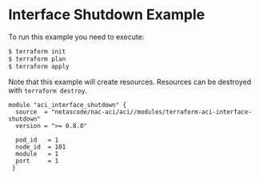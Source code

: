 <!-- BEGIN_TF_DOCS -->
# Interface Shutdown Example

To run this example you need to execute:

```bash
$ terraform init
$ terraform plan
$ terraform apply
```

Note that this example will create resources. Resources can be destroyed with `terraform destroy`.

```hcl
module "aci_interface_shutdown" {
  source  = "netascode/nac-aci/aci//modules/terraform-aci-interface-shutdown"
  version = ">= 0.8.0"

  pod_id   = 1
  node_id  = 101
  module   = 1
  port     = 1
 }
```
<!-- END_TF_DOCS -->